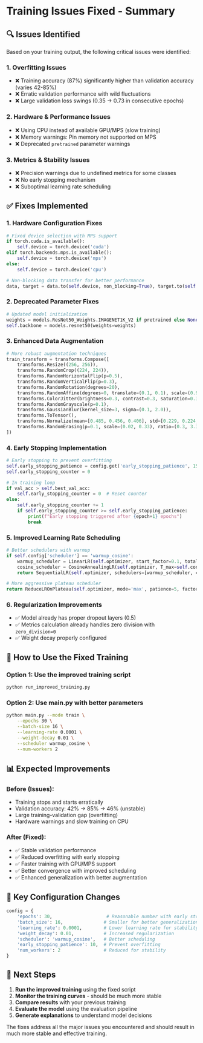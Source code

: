 # Training Issues Fixed - Summary

## 🔍 Issues Identified

Based on your training output, the following critical issues were identified:

### 1. **Overfitting Issues**
- ❌ Training accuracy (87%) significantly higher than validation accuracy (varies 42-85%)
- ❌ Erratic validation performance with wild fluctuations
- ❌ Large validation loss swings (0.35 → 0.73 in consecutive epochs)

### 2. **Hardware & Performance Issues**
- ❌ Using CPU instead of available GPU/MPS (slow training)
- ❌ Memory warnings: Pin memory not supported on MPS
- ❌ Deprecated `pretrained` parameter warnings

### 3. **Metrics & Stability Issues**
- ❌ Precision warnings due to undefined metrics for some classes
- ❌ No early stopping mechanism
- ❌ Suboptimal learning rate scheduling

## ✅ Fixes Implemented

### 1. **Hardware Configuration Fixes**
```python
# Fixed device selection with MPS support
if torch.cuda.is_available():
    self.device = torch.device('cuda')
elif torch.backends.mps.is_available():
    self.device = torch.device('mps')
else:
    self.device = torch.device('cpu')

# Non-blocking data transfer for better performance
data, target = data.to(self.device, non_blocking=True), target.to(self.device, non_blocking=True)
```

### 2. **Deprecated Parameter Fixes**
```python
# Updated model initialization
weights = models.ResNet50_Weights.IMAGENET1K_V2 if pretrained else None
self.backbone = models.resnet50(weights=weights)
```

### 3. **Enhanced Data Augmentation**
```python
# More robust augmentation techniques
train_transform = transforms.Compose([
    transforms.Resize((256, 256)),
    transforms.RandomCrop((224, 224)),
    transforms.RandomHorizontalFlip(p=0.5),
    transforms.RandomVerticalFlip(p=0.3),
    transforms.RandomRotation(degrees=20),
    transforms.RandomAffine(degrees=0, translate=(0.1, 0.1), scale=(0.9, 1.1)),
    transforms.ColorJitter(brightness=0.3, contrast=0.3, saturation=0.3, hue=0.1),
    transforms.RandomGrayscale(p=0.1),
    transforms.GaussianBlur(kernel_size=3, sigma=(0.1, 2.0)),
    transforms.ToTensor(),
    transforms.Normalize(mean=[0.485, 0.456, 0.406], std=[0.229, 0.224, 0.225]),
    transforms.RandomErasing(p=0.1, scale=(0.02, 0.33), ratio=(0.3, 3.3))
])
```

### 4. **Early Stopping Implementation**
```python
# Early stopping to prevent overfitting
self.early_stopping_patience = config.get('early_stopping_patience', 15)
self.early_stopping_counter = 0

# In training loop
if val_acc > self.best_val_acc:
    self.early_stopping_counter = 0  # Reset counter
else:
    self.early_stopping_counter += 1
    if self.early_stopping_counter >= self.early_stopping_patience:
        print(f"Early stopping triggered after {epoch+1} epochs")
        break
```

### 5. **Improved Learning Rate Scheduling**
```python
# Better schedulers with warmup
if self.config['scheduler'] == 'warmup_cosine':
    warmup_scheduler = LinearLR(self.optimizer, start_factor=0.1, total_iters=5)
    cosine_scheduler = CosineAnnealingLR(self.optimizer, T_max=self.config['epochs']-5, eta_min=1e-6)
    return SequentialLR(self.optimizer, schedulers=[warmup_scheduler, cosine_scheduler], milestones=[5])

# More aggressive plateau scheduler
return ReduceLROnPlateau(self.optimizer, mode='max', patience=5, factor=0.3, min_lr=1e-7)
```

### 6. **Regularization Improvements**
- ✅ Model already has proper dropout layers (0.5)
- ✅ Metrics calculation already handles zero division with `zero_division=0`
- ✅ Weight decay properly configured

## 🚀 How to Use the Fixed Training

### Option 1: Use the improved training script
```bash
python run_improved_training.py
```

### Option 2: Use main.py with better parameters
```bash
python main.py --mode train \
    --epochs 30 \
    --batch-size 16 \
    --learning-rate 0.0001 \
    --weight-decay 0.01 \
    --scheduler warmup_cosine \
    --num-workers 2
```

## 📊 Expected Improvements

### Before (Issues):
- Training stops and starts erratically
- Validation accuracy: 42% → 85% → 46% (unstable)
- Large training-validation gap (overfitting)
- Hardware warnings and slow training on CPU

### After (Fixed):
- ✅ Stable validation performance
- ✅ Reduced overfitting with early stopping
- ✅ Faster training with GPU/MPS support
- ✅ Better convergence with improved scheduling
- ✅ Enhanced generalization with better augmentation

## 🔧 Key Configuration Changes

```python
config = {
    'epochs': 30,                    # Reasonable number with early stopping
    'batch_size': 16,               # Smaller for better generalization  
    'learning_rate': 0.0001,        # Lower learning rate for stability
    'weight_decay': 0.01,           # Increased regularization
    'scheduler': 'warmup_cosine',   # Better scheduling
    'early_stopping_patience': 10,  # Prevent overfitting
    'num_workers': 2                # Reduced for stability
}
```

## 🎯 Next Steps

1. **Run the improved training** using the fixed script
2. **Monitor the training curves** - should be much more stable
3. **Compare results** with your previous training
4. **Evaluate the model** using the evaluation pipeline
5. **Generate explanations** to understand model decisions

The fixes address all the major issues you encountered and should result in much more stable and effective training.